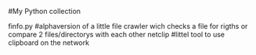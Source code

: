 #My Python collection 

finfo.py #alphaversion of a little file crawler wich checks a file for rigths or compare 2 files/directorys with each other
netclip #littel tool to use clipboard on the network
